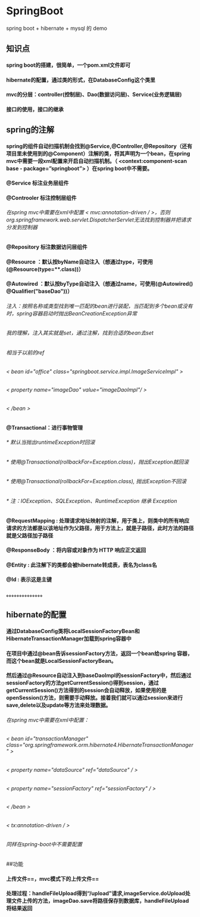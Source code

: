 # SpringBoot
spring boot + hibernate + mysql 的 demo

## 知识点
#### spring boot的搭建，很简单，一个pom.xml文件即可
#### hibernate的配置，通过类的形式，在DatabaseConfig这个类里
#### mvc的分层：controller(控制层)、Dao(数据访问层)、Service(业务逻辑层)
#### 接口的使用，接口的继承

## spring的注解
#### spring的组件自动扫描机制会找到@Service,@Controller,@Repository（还有项目里未使用到的@Component）注解的类，将其声明为一个bean，在spring mvc中需要一段xml配置来开启自动扫描机制。（ <context:component-scan base - package=”springboot”> ）在spring boot中不需要。
#### @Service 标注业务层组件
#### @Controoler 标注控制层组件
######         在spring mvc中需要在xml中配置 < mvc:annotation-driven / >，否则org.springframework.web.servlet.DispatcherServlet无法找到控制器并把请求分发到控制器
#### @Repository 标注数据访问层组件
#### @Resource ：默认按byName自动注入（想通过type，可使用(@Resource(type=**.class))）
#### @Autowired ：默认按byType自动注入（想通过name，可使用(@Autowired() @Qualifier("baseDao"))）
######         注入：按照名称或类型找到唯一匹配的bean进行装配，当匹配到多个bean或没有时，spring容器启动时抛出BeanCreationException异常
######         我的理解，注入其实就是set，通过注解，找到合适的bean去set
######         相当于以前的ref
######         < bean id="office" class="springboot.service.impl.ImageServiceImpl" >    
######              < property name="imageDao" value="imageDaoImpl"/ >    
######         < /bean > 
#### @Transactional：进行事物管理
######        * 默认当抛出runtimeException时回滚
######        * 使用@Transactional(rollbackFor=Exception.class)，抛出Exception就回滚
######        * 使用@Transactional(rollbackFor=Exception.class), 抛出Exception不回滚
######        * 注：IOException、SQLException、RuntimeException 继承 Exception
#### @RequestMapping : 处理请求地址映射的注解，用于类上，则类中的所有响应请求的方法都是以该地址作为父路径，用于方法上，就是子路径，此时方法的路径就是父路径加子路径
#### @ResponseBody ：将内容或对象作为 HTTP 响应正文返回
#### @Entity : 此注解下的类都会被hibernate转成表，表名为class名
#### @Id : 表示这是主键
#### 。。。。。。。。。。。。。。

## hibernate的配置
#### 通过DatabaseConfig类将LocalSessionFactoryBean和HibernateTransactionManager加载到spring容器中
#### 在项目中通过@bean告诉sessionFactory方法，返回一个bean给spring 容器，而这个bean就是LocalSessionFactoryBean。
#### 然后通过@Resource自动注入到baseDaoImpl的sessionFactory中，然后通过sessionFactory的方法getCurrentSession()得到session，通过getCurrentSession()方法得到的session会自动释放，如果使用的是openSession()方法，则需要手动释放。接着我们就可以通过session来进行save,delete以及update等方法来处理数据。
######    在spring mvc中需要在xml中配置：
######        < bean id="transactionManager" class="org.springframework.orm.hibernate4.HibernateTransactionManager" >
######            < property name="dataSource" ref="dataSource" / >
######            < property name="sessionFactory" ref="sessionFactory" / >
######        < /bean >
######        < tx:annotation-driven / >
######      同样在spring-boot中不需要配置
##功能
#### 上传文件==，mvc模式下的上传文件==
#### 处理过程：handleFileUpload得到“/upload”请求,imageService.doUpload处理文件上传的方法，imageDao.save将路径保存到数据库，handleFileUpload将结果返回
